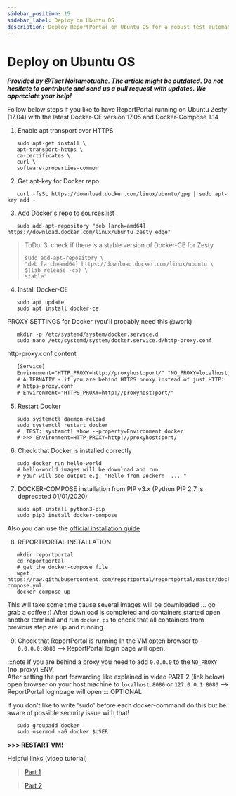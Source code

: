 ```yaml
---
sidebar_position: 15
sidebar_label: Deploy on Ubuntu OS
description: Deploy ReportPortal on Ubuntu OS for a robust test automation reporting tools setup with step-by-step installation instructions.
---
```


# Deploy on Ubuntu OS

***Provided by @Tset Noitamotuahe. The article might be outdated.
Do not hesitate to contribute and send us a pull request with updates. We appreciate your help!***

Follow below steps if you like to have ReportPortal running on Ubuntu Zesty (17.04) with the latest Docker-CE version 17.05 and Docker-Compose 1.14

1. Enable apt transport over HTTPS
```shell
   sudo apt-get install \
   apt-transport-https \
   ca-certificates \
   curl \
   software-properties-common
```

2. Get apt-key for Docker repo
```shell
   curl -fsSL https://download.docker.com/linux/ubuntu/gpg | sudo apt-key add -
```

3. Add Docker's repo to sources.list
```shell
   sudo add-apt-repository "deb [arch=amd64] https://download.docker.com/linux/ubuntu zesty edge"
```
> ToDo: 3.  check if there is a stable version of Docker-CE for Zesty
>   ```shell
>   sudo add-apt-repository \
>   "deb [arch=amd64] https://download.docker.com/linux/ubuntu \
>   $(lsb_release -cs) \
>   stable"
>   ```

4. Install Docker-CE
```shell
   sudo apt update
   sudo apt install docker-ce
```

PROXY SETTINGS for Docker (you'll probably need this @work)
```shell
   mkdir -p /etc/systemd/system/docker.service.d
   sudo nano /etc/systemd/system/docker.service.d/http-proxy.conf
```
http-proxy.conf content
```txt
   [Service]
   Environment="HTTP_PROXY=http://proxyhost:port/" "NO_PROXY=localhost,127.0.0.1"
   # ALTERNATIV - if you are behind HTTPS proxy instead of just HTTP:
   # https-proxy.conf
   # Environment="HTTPS_PROXY=http://proxyhost:port/"
```

5. Restart Docker
```shell
   sudo systemctl daemon-reload
   sudo systemctl restart docker
   #  TEST: systemctl show --property=Environment docker
   # >>> Environment=HTTP_PROXY=http://proxyhost:port/
```

6. Check that Docker is installed correctly
```shell
   sudo docker run hello-world
   # hello-world images will be download and run
   # your will see output e.g. "Hello from Docker!  ... "
```

7. DOCKER-COMPOSE installation from PIP v3.x (Python PIP 2.7 is deprecated 01/01/2020)
```shell
   sudo apt install python3-pip
   sudo pip3 install docker-compose
```
Also you can use the [official installation guide](https://docs.docker.com/compose/install/)

8. REPORTPORTAL INSTALLATION
```shell
   mkdir reportportal
   cd reportportal
   # get the docker-compose file
   wget https://raw.githubusercontent.com/reportportal/reportportal/master/docker-compose.yml
   docker-compose up
```
This will take some time cause several images will be downloaded ... go grab a coffee :)
After download is completed and containers started open another terminal and run
`docker ps` to check that all containers from previous step are up and running.

9. Check that ReportPortal is running
In the VM opten browser to `0.0.0.0:8080` --> ReportPortal login page will open.

:::note
If you are behind a proxy you need to add `0.0.0.0` to the `NO_PROXY` (no_proxy) ENV.<br />
After setting the port forwarding like explained in video PART 2 (link below) open browser on your host machine to `localhost:8080` or `127.0.0.1:8080` --> ReportPortal loginpage will open
:::
OPTIONAL

If you don't like to write 'sudo' before each docker-command do this but be aware of possible security issue with that!
```shell
   sudo groupadd docker
   sudo usermod -aG docker $USER
```
**>>> RESTART VM!**

Helpful links (video tutorial)

> [Part 1](https://raw.githubusercontent.com/reportportal/reportportal/master/docker-compose.yml)

> [Part 2](https://raw.githubusercontent.com/reportportal/reportportal/master/docker-compose.yml)
